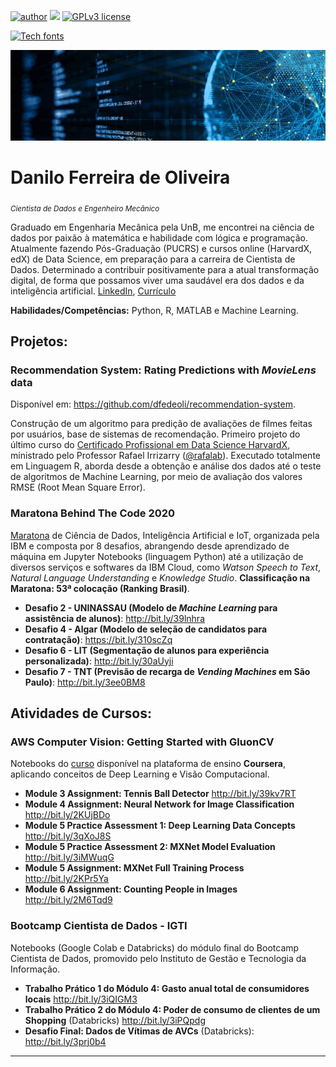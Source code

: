 [![author](https://img.shields.io/badge/author-dfedeoli-red.svg)](https://www.linkedin.com/in/danilo-ferreira-de-oliveira) [![](https://img.shields.io/badge/python-3.7+-blue.svg)](https://www.python.org/downloads/release/python-365/) [![GPLv3 license](https://img.shields.io/badge/License-GPLv3-blue.svg)](http://perso.crans.org/besson/LICENSE.html)

[![Tech fonts](https://see.fontimg.com/api/renderfont4/X3Wxo/eyJyIjoiZnMiLCJoIjo5MSwidyI6MTI1MCwiZnMiOjczLCJmZ2MiOiIjN0JEOUZBIiwiYmdjIjoiIzA1MkQ0QSIsInQiOjF9/RGF0YSBTY2llbmNl/despairs.png)](https://www.fontspace.com/category/tech)

<p align="center">
  <img src="banner2.png" >
</p>

# Danilo Ferreira de Oliveira
<sub>*Cientista de Dados e Engenheiro Mecânico*</sub>

Graduado em Engenharia Mecânica pela UnB, me encontrei na ciência de dados por paixão à matemática e habilidade com lógica
e programação. Atualmente fazendo Pós-Graduação (PUCRS) e cursos online (HarvardX, edX) de Data Science, em preparação para a
carreira de Cientista de Dados. Determinado a contribuir positivamente para a atual transformação digital, de forma
que possamos viver uma saudável era dos dados e da inteligência artificial. [LinkedIn](https://www.linkedin.com/in/danilo-ferreira-de-oliveira), [Currículo](https://drive.google.com/file/d/1bTnCSfwXT0VrejzRy66PNLolt2bNZNZG/view?usp=sharing)

**Habilidades/Competências:** Python, R, MATLAB e Machine Learning.


## Projetos:

### Recommendation System: Rating Predictions with _MovieLens_ data

Disponível em: https://github.com/dfedeoli/recommendation-system.

Construção de um algoritmo para predição de avaliações de filmes feitas por usuários, base de sistemas de recomendação. Primeiro projeto do último curso do [Certificado Profissional em Data Science HarvardX](https://www.edx.org/professional-certificate/harvardx-data-science), ministrado pelo Professor Rafael Irrizarry ([@rafalab](https://rafalab.github.io)). Executado totalmente em Linguagem R, aborda desde a obtenção e análise dos dados até o teste de algoritmos de Machine Learning, por meio de avaliação dos valores RMSE (Root Mean Square Error).

### Maratona Behind The Code 2020

[Maratona](https://maratona.dev/pt) de Ciência de Dados, Inteligência Artificial e IoT, organizada pela IBM e composta por 8 desafios, abrangendo desde aprendizado de máquina em Jupyter Notebooks (linguagem Python) até a utilização de diversos serviços e softwares da IBM Cloud, como *Watson Speech to Text*, *Natural Language Understanding* e *Knowledge Studio*. **Classificação na Maratona: 53ª colocação (Ranking Brasil)**. 

* **Desafio 2 - UNINASSAU (Modelo de *Machine Learning* para assistência de alunos)**: http://bit.ly/39lnhra
* **Desafio 4 - Algar (Modelo de seleção de candidatos para contratação)**: https://bit.ly/310scZq
* **Desafio 6 - LIT (Segmentação de alunos para experiência personalizada)**: http://bit.ly/30aUyji
* **Desafio 7 - TNT (Previsão de recarga de *Vending Machines* em São Paulo)**: http://bit.ly/3ee0BM8

## Atividades de Cursos:

### AWS Computer Vision: Getting Started with GluonCV

Notebooks do [curso](https://www.coursera.org/learn/aws-computer-vision-gluoncv) disponível na plataforma de ensino **Coursera**, aplicando conceitos de Deep Learning e Visão Computacional.

* **Module 3 Assignment: Tennis Ball Detector**  http://bit.ly/39kv7RT
* **Module 4 Assignment: Neural Network for Image Classification** http://bit.ly/2KUjBDo
* **Module 5 Practice Assessment 1: Deep Learning Data Concepts** http://bit.ly/3qXoJ8S
* **Module 5 Practice Assessment 2: MXNet Model Evaluation** http://bit.ly/3iMWuqG
* **Module 5 Assignment: MXNet Full Training Process** http://bit.ly/2KPr5Ya
* **Module 6 Assignment: Counting People in Images** http://bit.ly/2M6Tqd9

### Bootcamp Cientista de Dados - IGTI

Notebooks (Google Colab e Databricks) do módulo final do Bootcamp Cientista de Dados, promovido pelo Instituto de Gestão e Tecnologia da Informação.

* **Trabalho Prático 1 do Módulo 4: Gasto anual total de consumidores locais** http://bit.ly/3iQIGM3
* **Trabalho Prático 2 do Módulo 4: Poder de consumo de clientes de um Shopping** (Databricks) http://bit.ly/3iPQpdg
* **Desafio Final: Dados de Vítimas de AVCs** (Databricks): http://bit.ly/3prj0b4

---





